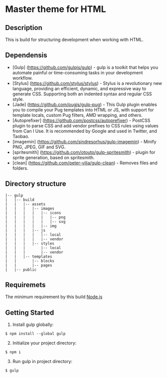 Master theme for HTML
===================================

Description
------------
This is build for structuring development when working with HTML.

Dependensis
------------
  * [Gulp] (https://github.com/gulpjs/gulp) - gulp is a toolkit that helps you automate painful or time-consuming tasks in your development workflow.
  * [Stylus] (https://github.com/stylus/stylus) - Stylus is a revolutionary new language, providing an efficient, dynamic, and expressive way to generate CSS. Supporting both an indented syntax and regular CSS style.
  * [Jade] (https://github.com/pugjs/gulp-pug) - This Gulp plugin enables you to compile your Pug templates into HTML or JS, with support for template locals, custom Pug filters, AMD wrapping, and others.
  * [Autoprefixer] (https://github.com/postcss/autoprefixer) - PostCSS plugin to parse CSS and add vendor prefixes to CSS rules using values from Can I Use. It is recommended by Google and used in Twitter, and Taobao.
  * [imagemin] (https://github.com/sindresorhus/gulp-imagemin) - Minify PNG, JPEG, GIF and SVG.
  * [spritesmith] (https://github.com/otouto/gulp-spritesmith) - plugin for sprite generation, based on spritesmith.
  * [clean] (https://github.com/peter-vilja/gulp-clean) - Removes files and folders.

Directory structure
-------------------

    |-- gulp                    
    |   |-- build
    |   |   |-- assets
    |   |   |   |-- images
    |   |   |   |   |-- icons
    |   |   |   |   |   |-- png
    |   |   |   |   |   |-- svg
    |   |   |   |   |-- img
    |   |   |   |-- js
    |   |   |   |   |-- local
    |   |   |   |   |-- vendor
    |   |   |   |-- styles
    |   |   |       |-- local
    |   |   |       |-- vendor
    |   |   |-- templates
    |   |       |-- blocks
    |   |       |-- pages
    |   |-- public

Requiremets
------------
The minimum requirement by this build [Node.js](https://nodejs.org)

Getting Started
---------------

1. Install gulp globally:
  ```
  $ npm install --global gulp
  ```
2. Initialize your project directory:
  ```
  $ npm i
  ```
3. Run gulp in project directory:
  ```
  $ gulp
  ```
